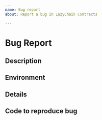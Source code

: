 ```yaml
---
name: Bug report
about: Report a bug in LazyChain Contracts

---
```


# Bug Report

## Description
<!-- Briefly describe the issue you're experiencing. Tell us what you were trying to do and what happened instead. -->

## Environment
<!-- Tell us what version of Contracts you're using, and how you're using it: Hardhat, Remix, etc. -->

## Details

<!-- Describe the problem you have been experiencing in more detail. Include as much information as you think is relevant. Keep in mind that transactions can fail for many reasons; context is key here. -->

## Code to reproduce bug
<!-- We will be able to better help if you provide a minimal example that triggers the bug. -->
